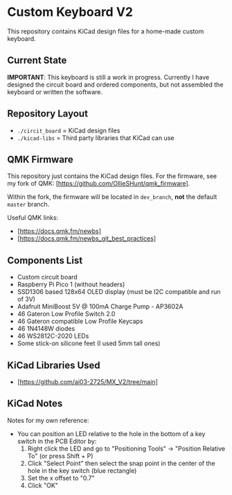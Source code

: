 # Custom Keyboard V2
This repository contains KiCad design files for a home-made custom keyboard.

## Current State
**IMPORTANT**: This keyboard is still a work in progress. Currently I have designed the circuit board and ordered components, but not assembled the keyboard or written the software.

## Repository Layout
- `./circit_board` = KiCad design files
- `./kicad-libs` = Third party libraries that KiCad can use

## QMK Firmware
This repository just contains the KiCad design files. For the firmware, see my fork of QMK: [https://github.com/OllieSHunt/qmk_firmware].

Within the fork, the firmware will be located in `dev_branch`, **not** the default `master` branch.

Useful QMK links:
- [https://docs.qmk.fm/newbs]
- [https://docs.qmk.fm/newbs_git_best_practices]

## Components List
- Custom circuit board
- Raspberry Pi Pico 1 (without headers)
- SSD1306 based 128x64 OLED display (must be I2C compatible and run of 3V)
- Adafruit MiniBoost 5V @ 100mA Charge Pump - AP3602A
- 46 Gateron Low Profile Switch 2.0
- 46 Gateron compatible Low Profile Keycaps
- 46 1N4148W diodes
- 46 WS2812C-2020 LEDs
- Some stick-on silicone feet (I used 5mm tall ones)

## KiCad Libraries Used
- [https://github.com/ai03-2725/MX_V2/tree/main]

## KiCad Notes
Notes for my own reference:

- You can position an LED relative to the hole in the bottom of a key switch in the PCB Editor by:
  1. Right click the LED and go to "Positioning Tools" -> "Position Relative To" (or press Shift + P)
  2. Click "Select Point" then select the snap point in the center of the hole in the key switch (blue rectangle)
  3. Set the x offset to "0.7"
  3. Click "OK"
